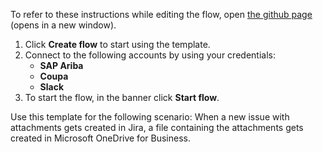 To refer to these instructions while editing the flow, open [the github page](https://github.com/ot4i/app-connect-templates/blob/master/resources/markdown/Create%20a%20supplier%20in%20Coupa%20for%20each%20supplier%20profile%20downloaded%20from%20SAP%20Ariba_instructions.md) (opens in a new window).

1. Click **Create flow** to start using the template.
2. Connect to the following accounts by using your credentials:
   - **SAP Ariba** 
   - **Coupa**
   - **Slack**
3. To start the flow, in the banner click **Start flow**.

Use this template for the following scenario: When a new issue with attachments gets created in Jira, a file containing the attachments gets created in Microsoft OneDrive for Business.
